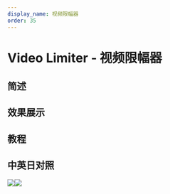 ```yaml
---
display_name: 视频限幅器
order: 35
---
```


# Video Limiter - 视频限幅器

## 简述

## 效果展示

## 教程

## 中英日对照

![](https://mir.yuelili.com/user/AE/effects/AE-Effects-Color-Video_Limiter.png)![](https://mir.yuelili.com/user/AE/effects/AE-Effects-Color-Video_Limiter_cn.png)

